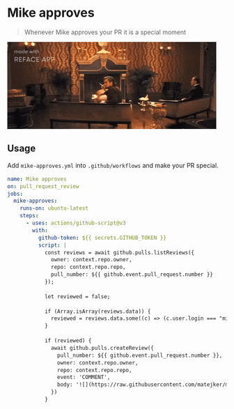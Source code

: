 # Mike approves
> Whenever Mike approves your PR it is a special moment

![](mike-approves.gif)

## Usage
Add `mike-approves.yml` into `.github/workflows` and make your PR special.
```yaml
name: Mike approves
on: pull_request_review
jobs:
  mike-approves:
    runs-on: ubuntu-latest
    steps:
      - uses: actions/github-script@v3
        with:
          github-token: ${{ secrets.GITHUB_TOKEN }}
          script: |
            const reviews = await github.pulls.listReviews({
              owner: context.repo.owner,
              repo: context.repo.repo,
              pull_number: ${{ github.event.pull_request.number }}
            });

            let reviewed = false;

            if (Array.isArray(reviews.data)) {
              reviewed = reviews.data.some((c) => (c.user.login === "migstopheles" && c.state === "APPROVED"));
            }

            if (reviewed) {
              await github.pulls.createReview({
                pull_number: ${{ github.event.pull_request.number }},
                owner: context.repo.owner,
                repo: context.repo.repo,
                event: 'COMMENT',
                body: '![](https://raw.githubusercontent.com/matejker/mike-approves/master/mike-approves.gif)'
              })
            }
```